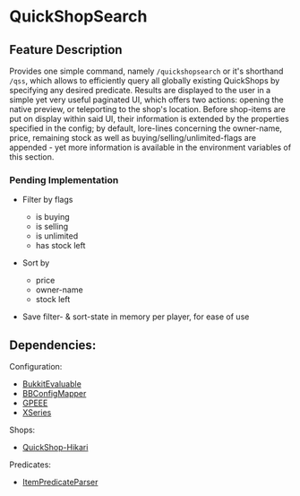# QuickShopSearch

## Feature Description

Provides one simple command, namely `/quickshopsearch` or it's shorthand `/qss`, which allows to efficiently
query all globally existing QuickShops by specifying any desired predicate. Results are displayed to the
user in a simple yet very useful paginated UI, which offers two actions: opening the native preview, 
or teleporting to the shop's location. Before shop-items are put on display within said UI, their information
is extended by the properties specified in the config; by default, lore-lines concerning the owner-name,
price, remaining stock as well as buying/selling/unlimited-flags are appended - yet more information is
available in the environment variables of this section.

### Pending Implementation

- Filter by flags
  - is buying
  - is selling
  - is unlimited
  - has stock left

- Sort by
  - price
  - owner-name
  - stock left

- Save filter- & sort-state in memory per player, for ease of use

## Dependencies:

Configuration:
- [BukkitEvaluable](https://github.com/BlvckBytes/BukkitEvaluable)
- [BBConfigMapper](https://github.com/BlvckBytes/BBConfigMapper)
- [GPEEE](https://github.com/BlvckBytes/GPEEE)
- [XSeries](https://github.com/CryptoMorin/XSeries)

Shops:
- [QuickShop-Hikari](https://github.com/QuickShop-Community/QuickShop-Hikari)

Predicates:
- [ItemPredicateParser](https://github.com/BlvckBytes/ItemPredicateParser)